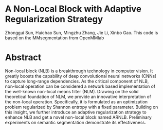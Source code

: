 # A Non-Local Block with Adaptive Regularization Strategy
Zhonggui Sun, Huichao Sun, Mingzhu Zhang, Jie Li, Xinbo Gao.
This code is based on the MMsegmentation from OpenMMlab 
# Abstract
Non-local block (NLB) is a breakthrough technology in computer vision. It greatly boosts the capability of deep convolutional neural networks (CNNs) to capture long-range dependencies. As the critical component of NLB, non-local operation can be considered a network based implementation of the well-known non-local means filter (NLM). Drawing on the solid theoretical foundation of NLM, we provide an innovative interpretation of the non-local operation. Specifically, it is formulated as an optimization problem regularized by Shannon entropy with a fixed parameter. Building on this insight, we further introduce an adaptive regularization strategy to enhance NLB and get a novel non-local block named ARNLB. Preliminary experiments on semantic segmentation demonstrate its effectiveness.
